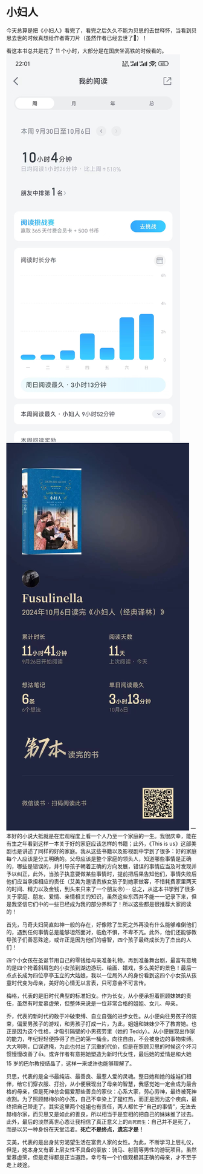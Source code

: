 # 小妇人


今天总算是把《小妇人》看完了，看完之后久久不能为贝思的去世释怀，当看到贝思去世的时候真想给作者寄刀片（虽然作者已经去世了:triumph:）！

看这本书总共是花了 11 个小时，大部分是在国庆坐高铁的时候看的。
![本周阅读时长](books1.jpg '本周阅读时长')
![总阅读时长](books2.jpg '总阅读时长')
一本好的小说大抵就是在宏观程度上看一个人乃至一个家庭的一生。我很庆幸，能在有生之年看到这样一本关于好的家庭应该怎样的书籍；此外，《This is us》这部美剧也是讲述了同样的好的家庭。我从这些书籍以及影视剧中学到了很多：好的家庭每个人应该是分工明确的。父母应该是整个家庭的领头人，知道哪些事情是正确的，哪些是错误的，并引导孩子朝着正确的方向发展，错误的事情应当及时发现并予以纠正，此外，当孩子执意要做某些事情时，提前把后果告知他们，事情失败后他们应当承担相应的责任（艾美为邀请贵族女孩子到她家做客，不惜耗费家里两天的时间、精力以及金钱，到头来只来了一个朋友:angry:）··· 总之，从这本书学到了很多关于家庭、朋友、爱情、亲情相关的知识，虽然这些东西并不能一一记录下来，但是我坚信它们中的一些已经成为我的部分养料了！所以这些都是很推荐大家阅读的！

首先，马奇夫妇简直如神一般的存在，好像除了生死之外再没有什么能够难倒他们的，遇到任何事情总是能够坦然面对，临危不惧，不卑不亢。此外，他们还能够教导孩子们善恶殊途，或许正是因为他们的睿智，四个孩子最终成长为了杰出的人们！

四个小女孩在圣诞节用自己的零钱给母亲准备礼物，再到准备舞台剧，最富有意境的是四个挎着斜肩包的小女孩到湖边游玩、绘画、嬉戏，多么美好的景色！最后一点点长成为四位亭亭玉立的大姑娘，我以一位局外人的身份看到这四个小女孩从孩童时代变为母亲，美好的心情无以言表，只可意会不可言传。

梅格，代表的是旧时代典型的标准妇女。作为长女，从小便承担着照顾妹妹的责任，虽然有时爱慕虚荣，但整体来说是一位非常合格的姐姐、女儿、母亲。

乔，代表的新时代的敢于冲破束缚、自立自强的进步女性。从小便向往男孩子的装束，偏爱男孩子的游戏，和男孩子打成一片，为此，姐姐和妹妹少不了教育她。也正是因为这个性格，才吸引隔壁的小男孩劳里（她的 Teddy）。从小便展现出作家的能力，年纪轻轻便挣得了自己的第一桶金。向往自由，不会被身边的事物束缚。大大咧咧，口误遮掩，为此也付出了沉重的代价，但是在照顾贝思的时候这个坏习惯慢慢改善了:thumbsup:。或许作者有意把她塑造为新时代女性，最后她的爱情是和大她 15 岁的巴尔教授结晶了，这样一来或许也能够理解了。

贝思，代表的是全书最纯洁、最善良、最惹人爱的灵魂。整日她和她的娃娃们相伴，给它们穿衣服、打扮，从小便展现出了母亲的智慧，我感觉她一定会成为最合格的母亲，但是死神总会偏爱那些善良的家伙：心系大家，劳心劳神，最终被死神收割。为了照顾赫梅尔的小孩，自己不幸染上了猩红热，而正是因为这个疾病，最终把自己带走了。其实这里两个姐姐也有责任，两人都忙于“自己的事情”，无法去赫梅尔家，而贝思又是如此的善良，所以相当于是变相的把自己的妹妹推了过去。此外，最后的淡然离世心态让我相信了真正意义上的`向死而生`：自己并不是死了，而是以另一种身份在天堂活着。**死亡不是终点，遗忘才是！**

艾美，代表的是出身贫穷渴望生活在富贵人家的女性。为此，不断学习上层礼仪，但是，她本身又有着上层女性不具备的豪放：骑马、射箭等男性的游玩项目。虽然爱慕虚荣，但是走得都是正当道路，幸亏有一个价值观极其正确的母亲，才不至于走上歧途。

